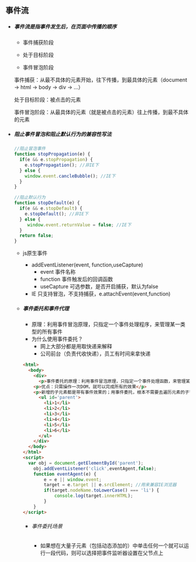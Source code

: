 ## 事件流

- ##### 事件流是指事件发生后，在页面中传播的顺序

  - 事件捕获阶段

  - 处于目标阶段

  - 事件冒泡阶段

    

  事件捕获：从最不具体的元素开始，往下传播，到最具体的元素（document -> html -> body -> div -> ...）

  处于目标阶段：被点击的元素

  事件冒泡阶段：从最具体的元素（就是被点击的元素）往上传播，到最不具体的元素

- ##### 阻止事件冒泡和阻止默认行为的兼容性写法

  ```js
  //阻止冒泡事件
  function stopPropagation(e) {
    if(e && e.stopPropagation) {
      e.stopPropagation(); //非IE下
    } else {
      window.event.cancleBubble(); //IE下
    }
  }
  
  //阻止默认行为
  function stopDefault(e) {
    if(e && e.stopDefault) {
      e.stopDefault(); //非IE下
    } else {
       window.event.returnValue = false; //IE下
    }
    return false;
  }
  ```

  - js原生事件

    - addEventListener(event, function,useCapture) 
      - event 事件名称
      - function 事件触发后的回调函数
      - useCapture 可选参数，是否开启捕获，默认为false
    - IE 只支持冒泡，不支持捕获，e.attachEvent(event,function)

  - ##### 事件委托和事件代理

    - 原理：利用事件冒泡原理，只指定一个事件处理程序，来管理某一类型的所有事件
    - 为什么使用事件委托？
      - 网上大部分都是用取快递来解释
      - 公司前台（负责代收快递），员工有时间来拿快递

    ```html
    <html>
      <body>
        <div>
          <p>事件委托的原理：利用事件冒泡原理，只指定一个事件处理函数，来管理某一类型的所有事件</p>
        <p>优点：只需操作一次DOM，就可以完成所有的效果</p>
        <p>新增的子元素都是带有事件效果的；用事件委托，根本不需要去遍历元素的子节点，只需要给父元素添加事件就好来，其它的判断都在js里面执行</p>
          <ul id='parent'>
            <li>1</li>
            <li>2</li>
            <li>3</li>
            <li>4</li>
            <li>5</li>
            <li>6</li>
          </ul>
        </div>
      </body>
    </html>
    <script>
      var obj = document.getElementById('parent');
        obj.addEventListener('click',eventAgent,false);
        function eventAgent(e) {
            e = e || window.event;
            target = e.target || e.srcElement; //用来兼容IE浏览器
            if(target.nodeName.toLowerCase() === 'li') {
                console.log(target.innerHTML);
            }
        }
    </script>
    ```

    - ###### 事件委托场景

      - 如果想在大量子元素（包括动态添加的）中单击任何一个就可以运行一段代码，则可以选择把事件监听器设置在父节点上